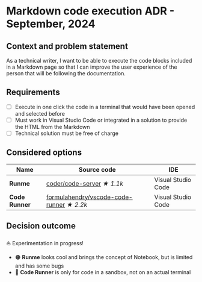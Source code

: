 # Markdown code execution ADR - September, 2024

## Context and problem statement

As a technical writer, I want to be able to execute the code blocks included in a Markdown page so that I can improve the user experience of the person that will be following the documentation.

## Requirements

- [ ] Execute in one click the code in a terminal that would have been opened and selected before
- [ ] Must work in Visual Studio Code or integrated in a solution to provide the HTML from the Markdown
- [ ] Technical solution must be free of charge

## Considered options

Name            | Source code                                                                                           | IDE
----------------|---------------------------------------------------------------------------------------------------|-------------------
**Runme**       | [coder/code-server](https://github.com/coder/code-server) _★ 1.1k_                                | Visual Studio Code
**Code Runner** | [formulahendry/vscode-code-runner](https://github.com/formulahendry/vscode-code-runner)  _★ 2.2k_ | Visual Studio Code

## Decision outcome

⛵ Experimentation in progress!

- 🟠 **Runme** looks cool and brings the concept of Notebook, but is limited and has some bugs
- 🔴 **Code Runner** is only for code in a sandbox, not on an actual terminal
